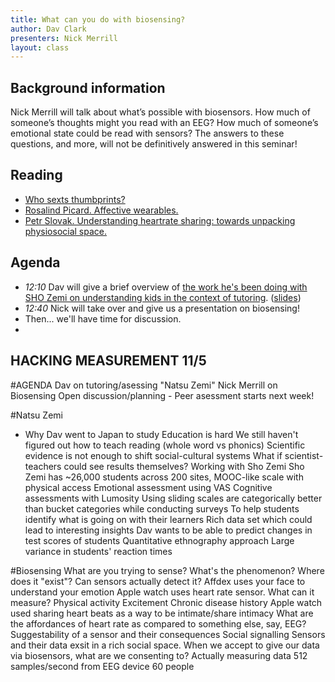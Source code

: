 ```yaml
---
title: What can you do with biosensing?
author: Dav Clark
presenters: Nick Merrill
layout: class
---
```


## Background information

Nick Merrill will talk about what’s possible with biosensors. How much of
someone’s thoughts might you read with an EEG? How much of someone’s emotional
state could be read with sensors? The answers to these questions, and more,
will not be definitively answered in this seminar!

## Reading

- [Who sexts thumbprints?](https://medium.com/message/who-sexts-thumbprints-2138641c98c)
- [Rosalind Picard. Affective wearables.](http://citeseerx.ist.psu.edu/viewdoc/download?doi=10.1.1.54.9760&rep=rep1&type=pdf)
- [Petr Slovak. Understanding heartrate sharing: towards unpacking physiosocial space.](http://dl.acm.org/citation.cfm?id=2208526)

## Agenda

- *12:10* Dav will give a brief overview of [the work he's been doing with SHO
  Zemi on understanding kids in the context of
  tutoring](http://hackingmeasurement.berkeley.edu/projects/primary-ed-tutoring.html).
  ([slides](/syllabus/presenter-materials/natsuzemi-android.pptx))
- *12:40* Nick will take over and give us a presentation on biosensing!
- Then... we'll have time for discussion.
- 
## HACKING MEASUREMENT 11/5

#AGENDA
Dav on tutoring/asessing "Natsu Zemi"
Nick Merrill on Biosensing
Open discussion/planning - Peer asessment starts next week!

#Natsu Zemi
- Why Dav went to Japan to study
Education is hard
We still haven't figured out how to teach reading (whole word vs phonics)
Scientific evidence is not enough to shift social-cultural systems
What if scientist-teachers could see results themselves?
Working with Sho Zemi
Sho Zemi has ~26,000 students across 200 sites, MOOC-like scale with physical access
Emotional assessment using VAS
Cognitive assessments with Lumosity
Using sliding scales are categorically better than bucket categories while conducting surveys
To help students identify what is going on with their learners
Rich data set which could lead to interesting insights
Dav wants to be able to predict changes in test scores of students
Quantitative ethnography approach
Large variance in students' reaction times

#Biosensing
What are you trying to sense?
What's the phenomenon? Where does it "exist"?
Can sensors actually detect it?
Affdex uses your face to understand your emotion
Apple watch uses heart rate sensor. What can it measure?
Physical activity
Excitement
Chronic disease history
Apple watch used sharing heart beats as a way to be intimate/share intimacy
What are the affordances of heart rate as compared to something else, say, EEG?
Suggestability of a sensor and their consequences
Social signalling
Sensors and their data exsit in a rich social space.
When we accept to give our data via biosensors, what are we consenting to?
Actually measuring data
512 samples/second from EEG device
60 people

